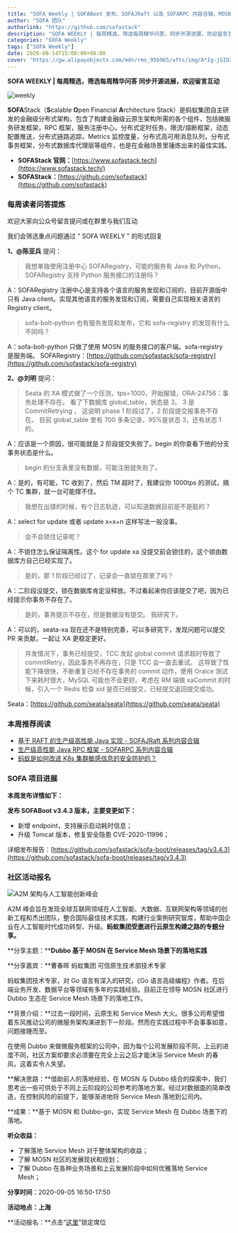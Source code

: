 ```yaml
---
title: "SOFA Weekly | SOFABoot 发布、SOFAJRaft 以及 SOFARPC 内容合辑、MOSN 活动报名"
author: "SOFA 团队"
authorlink: "https://github.com/sofastack"
description: "SOFA WEEKLY | 每周精选，筛选每周精华问答，同步开源进展，欢迎留言互动。"
categories: "SOFA Weekly"
tags: ["SOFA Weekly"]
date: 2020-08-14T15:00:00+08:00
cover: "https://gw.alipayobjects.com/mdn/rms_95b965/afts/img/A*Ig-jSIUZWx0AAAAAAAAAAAAAARQnAQ"
---
```


**SOFA WEEKLY | 每周精选，筛选每周精华问答**
**同步开源进展，欢迎留言互动**

![weekly](https://gw.alipayobjects.com/mdn/rms_95b965/afts/img/A*ARgKS6SuU7YAAAAAAAAAAAAAARQnAQ)

**SOFA**Stack（**S**calable **O**pen Financial **A**rchitecture Stack）是蚂蚁集团自主研发的金融级分布式架构，包含了构建金融级云原生架构所需的各个组件，包括微服务研发框架，RPC 框架，服务注册中心，分布式定时任务，限流/熔断框架，动态配置推送，分布式链路追踪，Metrics 监控度量，分布式高可用消息队列，分布式事务框架，分布式数据库代理层等组件，也是在金融场景里锤炼出来的最佳实践。

- **SOFAStack 官网：**[https://www.sofastack.tech](https://www.sofastack.tech/)
- **SOFAStack：**[https://github.com/sofastack](https://github.com/sofastack)

### 每周读者问答提炼

欢迎大家向公众号留言提问或在群里与我们互动

我们会筛选重点问题通过 " SOFA WEEKLY " 的形式回复

**1、@陈亚兵** 提问：

> 我想单独使用注册中心 SOFARegistry，可能的服务有 Java 和 Python，SOFARegistry 支持 Python 服务接口的注册吗？

A：SOFARegistry 注册中心是支持各个语言的服务发现和订阅的，目前开源版中只有 Java client。实现其他语言的服务发现和订阅，需要自己实现相关语言的 Registry client。

> sofa-bolt-python 也有服务发现和发布，它和 sofa-registry 的发现有什么不同吗？

A：sofa-bolt-python 只做了使用 MOSN 的服务接口的客户端。sofa-registry 是服务端。
SOFARegistry：[https://github.com/sofastack/sofa-registry](https://github.com/sofastack/sofa-registry)

**2、@刘明** 提问：

> Seata 的 XA 模式做了一个压测，tps=1000，开始报错，ORA-24756：事务处理不存在。 看了下数据库 global_table，状态是 3。 3 是 CommitRetrying ， 这说明 phase 1 阶段过了，2 阶段提交报事务不存在。 目前 global_table 里有 700 多条记录，95%是状态 3，还有状态 1 的。

A：应该是一个原因，很可能就是 2 阶段提交失败了。begin 的你查看下他的分支事务状态是什么。

> begin 的分支表里没有数据，可能注册就失败了。

A：是的，有可能，TC 收到了，然后 TM 超时了，我建议你 1000tps 的测试，搞个 TC 集群，就一台可能撑不住。

> 我想在出错的时候，有个日志轨迹，可以知道数据目前是不是脏的？

A：select for update 或者 update x=x+n 这样写法一般没事。

> 会不会锁住记录呢？

A：不锁住怎么保证隔离性。这个 for update xa 没提交前会锁住的，这个锁由数据库方自己已经实现了。

> 是的，那 1 阶段已经过了，记录会一直锁在那里了吗？

A：二阶段没提交，锁在数据库肯定没释放。不过看起来你应该提交了吧，因为已经提示你事务不存在了。

> 是的，事务提示不存在，但是数据没有提交。 我研究下。

A：可以的，seata-xa 现在还不是特别完善，可以多研究下，发现问题可以提交 PR 来贡献，一起让 XA 更稳定更好。

> 并发情况下，事务已经提交，TCC 发起 global commit 请求超时导致了 commitRetry，因此事务不再存在，只是 TCC 会一直去重试。 这导致了性能下降很快，不断重复已经不存在事务的 commit 动作，使用 Oralce 测试下来耗时很大，MySQL 可能也不会更好。考虑在 RM 端做 xaCommit 的时候，引入一个 Redis 检查 xid 是否已经提交，已经提交返回提交成功。

Seata：[https://github.com/seata/seata](https://github.com/seata/seata)

### 本周推荐阅读

- [基于 RAFT 的生产级高性能 Java 实现 - SOFAJRaft 系列内容合辑](http://mp.weixin.qq.com/s?__biz=MzUzMzU5Mjc1Nw==&mid=2247486702&idx=1&sn=6fd48197893a8dd5546a8c7669430297&chksm=faa0e334cdd76a229640d3b3d8f779ada8ba706ccf1b0a89b8d0786e025e2f1da4400cb5bd35&scene=21)
- [生产级高性能 Java RPC 框架 - SOFARPC 系列内容合辑](http://mp.weixin.qq.com/s?__biz=MzUzMzU5Mjc1Nw==&mid=2247486661&idx=1&sn=bdb81cff1b48750e66e066565336db6a&chksm=faa0e31fcdd76a0901d99af8455b4113c32f17f8fdad1c7810de5f940dc66593b4276d61a73c&scene=21)
- [蚂蚁是如何改进 K8s 集群敏感信息的安全防护的？](/blog/antgroup-k8s-security-protection-of-cluster-sensitive-information/)

### SOFA 项目进展

**本周发布详情如下：**

**发布 SOFABoot v3.4.3 版本，主要变更如下：**

- 新增 endpoint，支持展示启动耗时信息；
- 升级 Tomcat 版本，修复安全隐患 CVE-2020-11996；

详细发布报告：[https://github.com/sofastack/sofa-boot/releases/tag/v3.4.3](https://github.com/sofastack/sofa-boot/releases/tag/v3.4.3)

### 社区活动报名

![A2M 架构与人工智能创新峰会](https://cdn.nlark.com/yuque/0/2020/png/226702/1597385488431-79adcb5c-ee99-40ba-a7ee-868044a6906f.png)

A2M 峰会旨在发现全球互联网领域在人工智能、大数据、互联网架构等领域的创新工程和杰出团队，整合国际最佳技术实践，构建行业案例研究智库，帮助中国企业在人工智能时代成功转型、升级。**蚂蚁集团受邀进行云原生构建之路的专题分享。**

**分享主题：****Dubbo 基于 MOSN 在 Service Mesh 场景下的落地实践**

**分享嘉宾：**曹春晖 蚂蚁集团 可信原生技术部技术专家

蚂蚁集团技术专家，对 Go 语言有深入的研究，《Go 语言高级编程》作者。在后端业务开发、数据平台等领域有多年的实践经验。目前正在领导 MOSN 社区进行 Dubbo 生态在 Service Mesh 场景下的落地工作。

**背景介绍：**过去一段时间，云原生和 Service Mesh 大火。很多公司希望借着东风推动公司的微服务架构演进到下一阶段。然而在实践过程中不会事事如意，问题接踵而至。

在使用 Dubbo 来做微服务框架的公司中，因为每个公司发展阶段不同，上云的进度不同，社区方案却要求必须要在完全上云之后才能沐浴 Service Mesh 的春风，这着实令人失望。

**解决思路：**借助前人的落地经验，在 MOSN 与 Dubbo 结合的探索中，我们思考出一些可供处于不同上云阶段的公司参考的落地方案。经过对数据面的简单改造，在控制风险的前提下，能够渐进地将 Service Mesh 落地到公司内。

**成果：**基于 MOSN 和 Dubbo-go，实现 Service Mesh 在 Dubbo 场景下的落地。

**听众收益：**

- 了解落地 Service Mesh 对于整体架构的收益；
- 了解 MOSN 社区的发展现状和规划；
- 了解 Dubbo 在各种业务场景和上云发展阶段中如何优雅落地 Service Mesh；

**分享时间**：2020-09-05 16:50-17:50

**活动地点：上海**

**活动报名：**点击“[这里](http://a2m.msup.com.cn/a2m2020/a2m2020/course?id=14751)”锁定席位
